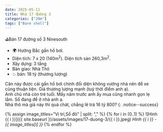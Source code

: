 ```yaml
---
date: 2025-05-11
title: Nhà 17 đường 3
categories: ["20m"]
tags: ["Bare shell"] 
---
```


⛳️Bán 17 đường số 3 Ninesouth
- 🌍 Hướng Bắc gần hồ bơi.
- Diện tích: 7 x 20 (140m<sup>2</sup>). Diện tích sàn 260,3m<sup>2</sup>.
- Xây dựng: 3 tầng
- Bàn giao: Nhà Thô
- 💥 bán: 18 tỷ (thương lượng)

Căn này được cái gần hồ bơi chính đối diện không vướng nhà nên để xe cũng thuận tiện. Giá thương lượng mạnh (tuỳ thời điểm anh ạ).  
Anh chủ nhà còn trẻ tuổi. Mấy năm trước anh ấy mua cũng nhanh gọn lẹ lắm. Sổ đang để ở nhà anh ạ.  
Nhà thô mà giá này thì quá chát, chẳng lẽ trả 16 tỷ 800?
{: .notice--success}

{% assign image_titles="Vị trí,Sổ đỏ" | split: "," %}
{% for i in (0..1) %}
![Hinh {{ i }}]({{ site.baseurl }}/assets/images/17-duong-3/{{ i }}.jpeg)
_Hinh {{ i }} - {{ image_titles[i] }}_
{% endfor %}
